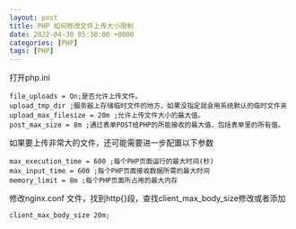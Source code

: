 ```yaml
---
layout: post
title: PHP 如何修改文件上传大小限制
date: 2022-04-30 05:30:00 +0800
categories: [PHP]
tags: [PHP]
---
```

打开php.ini
```
file_uploads = On;是否允许上传文件。
upload_tmp_dir ;服务器上存储临时文件的地方，如果没指定就会用系统默认的临时文件夹
upload_max_filesize = 20m ;允许上传文件大小的最大值。
post_max_size = 8m ;通过表单POST给PHP的所能接收的最大值，包括表单里的所有值。
```
如果要上传非常大的文件，还可能需要进一步配置以下参数
```
max_execution_time = 600 ;每个PHP页面运行的最大时间(秒)
max_input_time = 600 ;每个PHP页面接收数据所需的最大时间
memory_limit = 8m ;每个PHP页面所占用的最大内存
```
修改nginx.conf 文件，找到http{}段，查找client_max_body_size修改或者添加
```
client_max_body_size 20m;
```